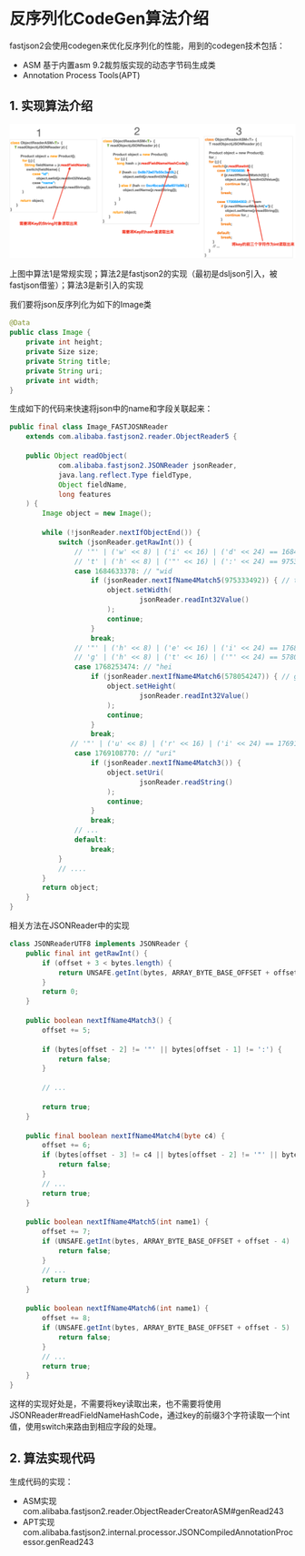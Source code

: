 # 反序列化CodeGen算法介绍
fastjson2会使用codegen来优化反序列化的性能，用到的codegen技术包括：
* ASM 基于内置asm 9.2裁剪版实现的动态字节码生成类
* Annotation Process Tools(APT)

## 1. 实现算法介绍

![image](reader_codegen_01.png)

上图中算法1是常规实现；算法2是fastjson2的实现（最初是dsljson引入，被fastjson借鉴）；算法3是新引入的实现

我们要将json反序列化为如下的Image类
```java
@Data
public class Image {
    private int height;
    private Size size;
    private String title;
    private String uri;
    private int width;
}
```

生成如下的代码来快速将json中的name和字段关联起来：
```java
public final class Image_FASTJOSNReader
    extends com.alibaba.fastjson2.reader.ObjectReader5 {

    public Object readObject(
            com.alibaba.fastjson2.JSONReader jsonReader,
            java.lang.reflect.Type fieldType,
            Object fieldName,
            long features
    ) {
        Image object = new Image();

        while (!jsonReader.nextIfObjectEnd()) {
            switch (jsonReader.getRawInt()) {
                // '"' | ('w' << 8) | ('i' << 16) | ('d' << 24) == 1684633378
                // 't' | ('h' << 8) | ('"' << 16) | (':' << 24) == 975333492
                case 1684633378: // "wid
                    if (jsonReader.nextIfName4Match5(975333492)) { // th":
                        object.setWidth(
                                jsonReader.readInt32Value()
                        );
                        continue;
                    }
                    break;
                // '"' | ('h' << 8) | ('e' << 16) | ('i' << 24) == 1768253474
                // 'g' | ('h' << 8) | ('t' << 16) | ('"' << 24) == 578054247
                case 1768253474: // "hei
                    if (jsonReader.nextIfName4Match6(578054247)) { // ght"
                        object.setHeight(
                                jsonReader.readInt32Value()
                        );
                        continue;
                    }
                    break;
               // '"' | ('u' << 8) | ('r' << 16) | ('i' << 24) == 1769108770
                case 1769108770: // "uri"
                    if (jsonReader.nextIfName4Match3()) {
                        object.setUri(
                                jsonReader.readString()
                        );
                        continue;
                    }
                    break;
                // ...
                default:
                    break;
            }
            // ....
        }
        return object;
    }
}
```

相关方法在JSONReader中的实现
```java
class JSONReaderUTF8 implements JSONReader {
    public final int getRawInt() {
        if (offset + 3 < bytes.length) {
            return UNSAFE.getInt(bytes, ARRAY_BYTE_BASE_OFFSET + offset - 1);
        }
        return 0;
    }

    public boolean nextIfName4Match3() {
        offset += 5;

        if (bytes[offset - 2] != '"' || bytes[offset - 1] != ':') {
            return false;
        }

        // ...

        return true;
    }

    public final boolean nextIfName4Match4(byte c4) {
        offset += 6;
        if (bytes[offset - 3] != c4 || bytes[offset - 2] != '"' || bytes[offset - 1] != ':') {
            return false;
        }
        // ...
        return true;
    }
    
    public boolean nextIfName4Match5(int name1) {
        offset += 7;
        if (UNSAFE.getInt(bytes, ARRAY_BYTE_BASE_OFFSET + offset - 4) != name1) {
            return false;
        }
        // ...
        return true;
    }
    
    public boolean nextIfName4Match6(int name1) {
        offset += 8;
        if (UNSAFE.getInt(bytes, ARRAY_BYTE_BASE_OFFSET + offset - 5) != name1 || bytes[offset - 1] != ':') {
            return false;
        }
        // ...
        return true;
    }
}
```

这样的实现好处是，不需要将key读取出来，也不需要将使用JSONReader#readFieldNameHashCode，通过key的前缀3个字符读取一个int值，使用switch来路由到相应字段的处理。

## 2. 算法实现代码
生成代码的实现：
* ASM实现 com.alibaba.fastjson2.reader.ObjectReaderCreatorASM#genRead243
* APT实现 com.alibaba.fastjson2.internal.processor.JSONCompiledAnnotationProcessor.genRead243



